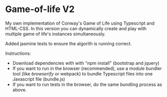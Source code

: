 # Game-of-life V2
My own implementation of Conway's Game of Life using Typescript and HTML-CSS.
In this version you can dynamically create and play with multiple game of life's instances simultaneously.

Added jasmine tests to ensure the algorith is running correct.

Instructions:
- Download dependencies with with "npm install" (bootstrap and jquery)
- If you want to run in the browser (recommended), use a module bundler tool (like *browserify* or webpack) to bundle Typescript files into one Javascript file (bundle.js)
- If you want to run tests in the browser, do the same bundling process as above.